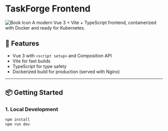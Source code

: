 # TaskForge Frontend

![Book Icon](https://www.kanbanchi.com/wp-content/uploads/2013/05/kanban-board.png)
A modern Vue 3 + Vite + TypeScript frontend, containerized with Docker and ready for Kubernetes.

## 🚀 Features

- Vue 3 with `<script setup>` and Composition API
- Vite for fast builds
- TypeScript for type safety
- Dockerized build for production (served with Nginx)

---

## 📦 Getting Started

### 1. Local Development

```bash
npm install
npm run dev
```
